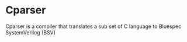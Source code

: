 # Cparser
Cparser is a compiler that translates a sub set of C language to Bluespec SystemVerilog (BSV)
